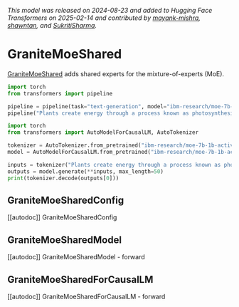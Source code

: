 <!--Copyright 2025 The HuggingFace Team. All rights reserved.

Licensed under the Apache License, Version 2.0 (the "License"); you may not use this file except in compliance with
the License. You may obtain a copy of the License at

http://www.apache.org/licenses/LICENSE-2.0

Unless required by applicable law or agreed to in writing, software distributed under the License is distributed on
an "AS IS" BASIS, WITHOUT WARRANTIES OR CONDITIONS OF ANY KIND, either express or implied. See the License for the
specific language governing permissions and limitations under the License.

⚠️ Note that this file is in Markdown but contain specific syntax for our doc-builder (similar to MDX) that may not be
rendered properly in your Markdown viewer.

-->
*This model was released on 2024-08-23 and added to Hugging Face Transformers on 2025-02-14 and contributed by [mayank-mishra](https://huggingface.co/mayank-mishra), [shawntan](https://huggingface.co/shawntan), and [SukritiSharma](https://huggingface.co/SukritiSharma).*

# GraniteMoeShared

[GraniteMoeShared](https://huggingface.co/papers/2408.13359) adds shared experts for the mixture-of-experts (MoE).

<hfoptions id="usage">
<hfoption id="Pipeline">

```py
import torch
from transformers import pipeline

pipeline = pipeline(task="text-generation", model="ibm-research/moe-7b-1b-active-shared-experts", dtype="auto",)
pipeline("Plants create energy through a process known as photosynthesis.")
```

</hfoption>
<hfoption id="AutoModel">

```py
import torch
from transformers import AutoModelForCausalLM, AutoTokenizer

tokenizer = AutoTokenizer.from_pretrained("ibm-research/moe-7b-1b-active-shared-experts")
model = AutoModelForCausalLM.from_pretrained("ibm-research/moe-7b-1b-active-shared-experts", dtype="auto",)

inputs = tokenizer("Plants create energy through a process known as photosynthesis.", return_tensors="pt")
outputs = model.generate(**inputs, max_length=50)
print(tokenizer.decode(outputs[0]))
```

</hfoption>
</hfoptions>

## GraniteMoeSharedConfig

[[autodoc]] GraniteMoeSharedConfig

## GraniteMoeSharedModel

[[autodoc]] GraniteMoeSharedModel
    - forward

## GraniteMoeSharedForCausalLM

[[autodoc]] GraniteMoeSharedForCausalLM
    - forward